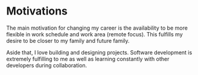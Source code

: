 # Motivations

The main motivation for changing my career is the availability to be more flexible in work schedule and work area (remote focus). This fulfills my desire to be closer to my family and future family.

Aside that, I love building and designing projects. Software development is extremely fulfilling to me as well as learning constantly with other developers during collaboration. 
